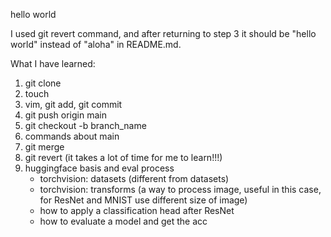 hello world

I used git revert command, and after returning to step 3 it should be "hello world" instead of "aloha" in README.md.

What I have learned:

1. git clone
2. touch
3. vim, git add, git commit
4. git push origin main
5. git checkout -b branch_name
6. commands about main
7. git merge
8. git revert (it takes a lot of time for me to learn!!!)
9. huggingface basis and eval process
   * torchvision: datasets (different from datasets)
   * torchvision: transforms (a way to process image, useful in this case, for ResNet and MNIST use different size of image)
   * how to apply a classification head after ResNet
   * how to evaluate a model and get the acc
